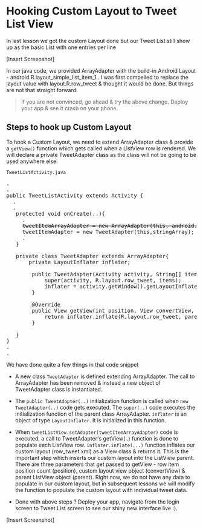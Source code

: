 # Hooking Custom Layout to Tweet List View

In last lesson we got the custom Layout done but our Tweet List still show up as the basic List with one entries per line

[Insert Screenshot]

In our java code, we provided ArrayAdapter with the build-in Android Layout - android.R.layout_simple_list_item_1 . I was first compelled to replace the layout value with layout.R.row_tweet & thought it would be done. But things are not that straight forward. 

> If you are not convinced, go ahead & try the above change. Deploy your app & see it crash on your phone. 

## Steps to hook up Custom Layout

To hook a Custom Layout, we need to extend ArrayAdapter class & provide a `getView()` function which gets called when a ListView row is rendered. We will declare a private TweetAdapter class as the class will not be going to be used anywhere else.

`TweetListActivity.java`

<pre>
.
.
public TweetListActivity extends Activity {
  .
  .
   protected void onCreate(..){
     .
     <strike>tweetItemArrayAdapter = new ArrayAdapter(this, android.R.layout.simple_list_item_1, stringArray);</strike>
     <span class="highlight">tweetItemAdapter = new TweetAdapter(this,stringArray);</span>
     .
   }

   <span class="highlight">private class TweetAdapter extends ArrayAdapter<String>{
       private LayoutInflater inflater;
				
		public TweetAdapter(Activity activity, String[] items){
			super(activity, R.layout.row_tweet, items);
			inflater = activity.getWindow().getLayoutInflater();
		}
		
		@Override
		public View getView(int position, View convertView, ViewGroup parent){
			return inflater.inflate(R.layout.row_tweet, parent, false);
		}

   }</span>
}
.
.
</pre>

We have done quite a few things in that code snippet

* A new class `TweetAdapter` is defined extending ArrayAdapter. The call to ArrayAdapter has been removed & instead a new object of TweetAdapter class is instantiated.

* The `public TweetAdapter(..)` initialization function is called when `new TweetAdapter(..)` code gets executed. The `super(..)` code executes the initialization function of the parent class ArrayAdapter. `inflater` is an object of type `LayoutInflater`. It is initialized in this function.

* When `tweetListView.setAdapter(tweetItemArrayAdapter)` code is executed, a call to TweetAdapter's getView(..) function is done to populate each ListView row. `inflater.inflate(...)` function inflates our custom layout (row_tweet.xml) as a View class & returns it. This is the important step which inserts our custom layout into the ListView parent. There are three parameters that get passed to getView - row item position count (position), custom layout view object (convertView) & parent ListView object (parent). Right now, we do not have any data to populate in our custom layout, but in subsequent lessons we will modify the function to populate the custom layout with individual tweet data. 

* Done with above steps ? Deploy your app, navigate from the login screen to Tweet List screen to see our shiny new interface live :).

[Insert Screenshot]
